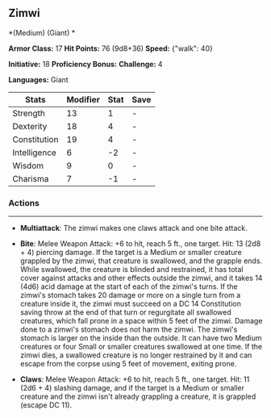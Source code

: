 ## Zimwi
*(Medium) (Giant) *

**Armor Class:** 17
**Hit Points:** 76 (9d8+36)
**Speed:** {"walk": 40}

**Initiative:** 18
**Proficiency Bonus:**
**Challenge:** 4

**Languages:** Giant



| Stats | Modifier | Stat | Save
| ---- | ---- | ---- | ---- |
| Strength | 13 | 1 | - |
| Dexterity | 18 | 4 | - |
| Constitution | 19 | 4 | - |
| Intelligence | 6 | -2 | - |
| Wisdom | 9 | 0 | - |
| Charisma | 7 | -1 | - |

### Actions
 --- 
- **Multiattack**: The zimwi makes one claws attack and one bite attack.

- **Bite**: Melee Weapon Attack: +6 to hit, reach 5 ft., one target. Hit: 13 (2d8 + 4) piercing damage. If the target is a Medium or smaller creature grappled by the zimwi, that creature is swallowed, and the grapple ends. While swallowed, the creature is blinded and restrained, it has total cover against attacks and other effects outside the zimwi, and it takes 14 (4d6) acid damage at the start of each of the zimwi's turns. If the zimwi's stomach takes 20 damage or more on a single turn from a creature inside it, the zimwi must succeed on a DC 14 Constitution saving throw at the end of that turn or regurgitate all swallowed creatures, which fall prone in a space within 5 feet of the zimwi. Damage done to a zimwi's stomach does not harm the zimwi. The zimwi's stomach is larger on the inside than the outside. It can have two Medium creatures or four Small or smaller creatures swallowed at one time. If the zimwi dies, a swallowed creature is no longer restrained by it and can escape from the corpse using 5 feet of movement, exiting prone.

- **Claws**: Melee Weapon Attack: +6 to hit, reach 5 ft., one target. Hit: 11 (2d6 + 4) slashing damage, and if the target is a Medium or smaller creature and the zimwi isn't already grappling a creature, it is grappled (escape DC 11).

